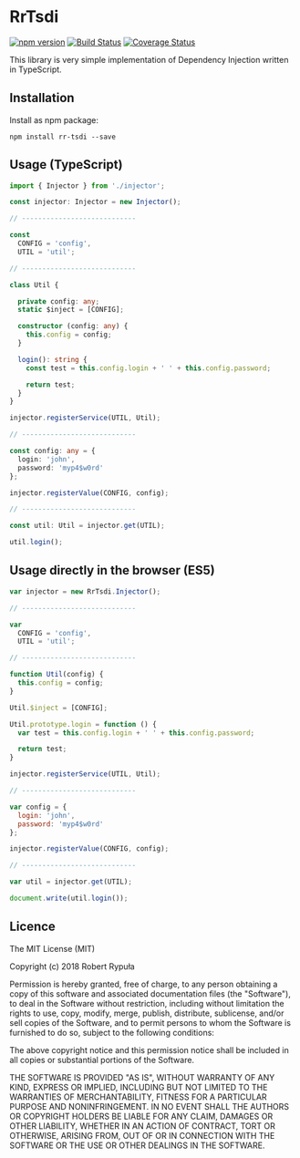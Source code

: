 # RrTsdi

[![npm version](https://badge.fury.io/js/rr-tsdi.svg)](https://badge.fury.io/js/rr-tsdi)
[![Build Status](https://travis-ci.org/robertrypula/rr-tsdi.svg?branch=master)](https://travis-ci.org/robertrypula/rr-tsdi)
[![Coverage Status](https://coveralls.io/repos/github/robertrypula/rr-tsdi/badge.svg?branch=master)](https://coveralls.io/github/robertrypula/rr-tsdi?branch=master)

This library is very simple implementation of Dependency Injection written in TypeScript.

## Installation

Install as npm package:

```
npm install rr-tsdi --save
```

## Usage (TypeScript)

```typescript
import { Injector } from './injector';

const injector: Injector = new Injector();

// ----------------------------

const
  CONFIG = 'config',
  UTIL = 'util';

// ----------------------------

class Util {

  private config: any;
  static $inject = [CONFIG];

  constructor (config: any) {
    this.config = config;
  }

  login(): string {
    const test = this.config.login + ' ' + this.config.password;

    return test;
  }
}

injector.registerService(UTIL, Util);

// ----------------------------

const config: any = {
  login: 'john',
  password: 'myp4$w0rd'
};

injector.registerValue(CONFIG, config);

// ----------------------------

const util: Util = injector.get(UTIL);

util.login();

```

## Usage directly in the browser (ES5)

```javascript
var injector = new RrTsdi.Injector();

// ----------------------------

var
  CONFIG = 'config',
  UTIL = 'util';

// ----------------------------

function Util(config) {
  this.config = config;
}

Util.$inject = [CONFIG];

Util.prototype.login = function () {
  var test = this.config.login + ' ' + this.config.password;

  return test;
}

injector.registerService(UTIL, Util);

// ----------------------------

var config = {
  login: 'john',
  password: 'myp4$w0rd'
};

injector.registerValue(CONFIG, config);

// ----------------------------

var util = injector.get(UTIL);

document.write(util.login());
```

## Licence

The MIT License (MIT)

Copyright (c) 2018 Robert Rypuła

Permission is hereby granted, free of charge, to any person obtaining a copy of
this software and associated documentation files (the "Software"), to deal in
the Software without restriction, including without limitation the rights to
use, copy, modify, merge, publish, distribute, sublicense, and/or sell copies of
the Software, and to permit persons to whom the Software is furnished to do so,
subject to the following conditions:

The above copyright notice and this permission notice shall be included in all
copies or substantial portions of the Software.

THE SOFTWARE IS PROVIDED "AS IS", WITHOUT WARRANTY OF ANY KIND, EXPRESS OR
IMPLIED, INCLUDING BUT NOT LIMITED TO THE WARRANTIES OF MERCHANTABILITY, FITNESS
FOR A PARTICULAR PURPOSE AND NONINFRINGEMENT. IN NO EVENT SHALL THE AUTHORS OR
COPYRIGHT HOLDERS BE LIABLE FOR ANY CLAIM, DAMAGES OR OTHER LIABILITY, WHETHER
IN AN ACTION OF CONTRACT, TORT OR OTHERWISE, ARISING FROM, OUT OF OR IN
CONNECTION WITH THE SOFTWARE OR THE USE OR OTHER DEALINGS IN THE SOFTWARE.

